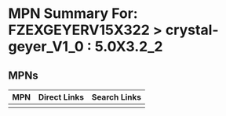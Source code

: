 



# MPN Summary For: FZEXGEYERV15X322 > crystal-geyer_V1_0 : 5.0X3.2_2

## MPNs
  

|MPN|Direct Links|Search Links|
| :--- | :--- | :--- |
||||
